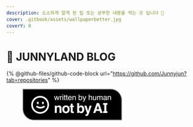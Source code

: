 ```yaml
---
description: 소소하게 알게 된 팁 또는 공부한 내용을 적는 곳 입니다 👐
cover: .gitbook/assets/wallpaperbetter.jpg
coverY: 0
---
```


# 👻 JUNNYLAND BLOG

{% @github-files/github-code-block url="https://github.com/Junnyjun?tab=repositories" %}

<figure><img src=".gitbook/assets/Written-By-Human-Not-By-AI-Badge-black.svg" alt=""><figcaption></figcaption></figure>
